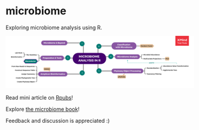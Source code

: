 # microbiome

Exploring microbiome analysis using R.

<center>

![](microbiome_mind.png)

</center>

Read mini article on [Rpubs](https://rpubs.com/nabiilahardini/microbiome)!

Explore [the microbiome book](https://microbiome.netlify.com/)!

Feedback and discussion is appreciated :)
